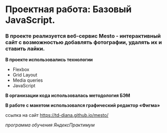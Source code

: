 # Проектная работа: Базовый JavaScript. 

### В проекте реализуется веб-сервис Mesto - интерактивный сайт с возможностью добавлять фотографии, удалять их и ставить лайки.


**В проекте использовались технологии**

* Flexbox
* Grid Layout
* Media queries
* JavaScript

**В организации кода использовалась методология БЭМ**

**В работе с макетом использовался графический редактор «Фигма»**

ссылка на сайт <https://td-diana.github.io/mesto/>

*программа обучения ЯндексПрактимум*
